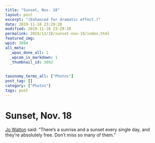 ```yaml
---
title: "Sunset, Nov. 18"
layout: post
excerpt: "(Enhanced for dramatic effect.)"
date: 2019-11-18 23:29:20
modified: 2019-11-18 23:29:20
permalink: 2019/11/18/sunset-nov-18/index.html
featured_img: 
wpid: 3694
all_meta: 
  _wpas_done_all: 1
  _wpcom_is_markdown: 1
  _thumbnail_id: 3692
  
  
taxonomy_terms_all: ["Photos"]
post_tag: []
category: ["Photos"]
tags: post
---
```


# Sunset, Nov. 18

 [Jo Walton](http://www.jowaltonbooks.com/) said: “There’s a sunrise and a sunset every single day, and they’re absolutely free. Don’t miss so many of them.”